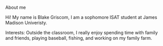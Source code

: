 About me


Hi! My name is Blake Griscom, I am a sophomore ISAT student at James Madison Univeristy.

Interests: 
Outside the classroom, I really enjoy spending time with family and friends, playing baseball, fishing, and working on my family farm.

